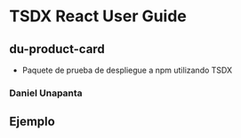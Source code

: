 # TSDX React User Guide
## du-product-card
- Paquete de prueba de despliegue a npm utilizando TSDX
### Daniel Unapanta

## Ejemplo